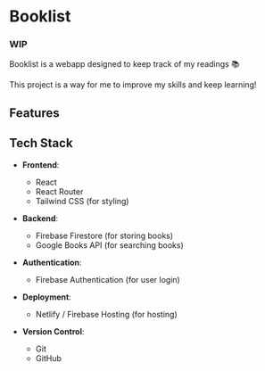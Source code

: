 # Booklist 
### WIP

Booklist is a webapp designed to keep track of my readings 📚

This project is a way for me to improve my skills and keep learning!

## Features


## Tech Stack

- **Frontend**:
  - React
  - React Router
  - Tailwind CSS (for styling)
  
- **Backend**:
  - Firebase Firestore (for storing books)
  - Google Books API (for searching books)

- **Authentication**:
  - Firebase Authentication (for user login)

- **Deployment**:
  - Netlify / Firebase Hosting (for hosting)

- **Version Control**:
  - Git
  - GitHub
